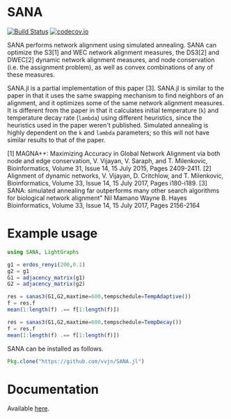 # SANA

[![Build Status](https://travis-ci.org/vvjn/SANA.jl.svg?branch=master)](https://travis-ci.org/vvjn/SANA.jl) [![codecov.io](http://codecov.io/github/vvjn/SANA.jl/coverage.svg?branch=master)](http://codecov.io/github/vvjn/SANA.jl?branch=master) 

SANA performs network alignment using simulated annealing.
SANA can optimize the S3[1] and WEC network alignment measures, the
DS3[2] and DWEC[2] dynamic network alignment measures, and node conservation
(i.e. the assignment problem), as well as convex combinations of any
of these measures.

SANA.jl is a partial implementation of this paper [3]. SANA.jl
is similar to the paper in that it
uses the same swapping mechanism to find neighbors of an alignment,
and it optimizes some of the same network alignment measures. It is
different from the paper in that it calculates initial temperature
(`k`) and temperature decay rate (`lambda`) using different
heuristics, since the heuristics used in the paper weren't published.
Simulated annealing is highly dependent on the `k` and
`lambda` parameters; so this will not have similar results to that of
the paper.

[1] MAGNA++: Maximizing Accuracy in Global Network Alignment via both
node and edge conservation, V. Vijayan, V. Saraph, and T. Milenkovic,
Bioinformatics, Volume 31, Issue 14, 15 July 2015, Pages 2409-2411.
[2] Alignment of dynamic networks, V. Vijayan, D. Critchlow, and
T. Milenkovic, Bioinformatics, Volume 33, Issue 14, 15 July 2017,
Pages i180-i189.
[3] SANA: simulated annealing far outperforms many other search
algorithms for biological network alignment" Nil Mamano Wayne B. Hayes
Bioinformatics, Volume 33, Issue 14, 15 July 2017, Pages 2156-2164

# Example usage

```julia
using SANA, LightGraphs

g1 = erdos_renyi(200,0.1)
g2 = g1
G1 = adjacency_matrix(g1)
G2 = adjacency_matrix(g2)

res = sanas3(G1,G2,maxtime=600,tempschedule=TempAdaptive())
f = res.f
mean(1:length(f) .== f[1:length(f)])

res = sanas3(G1,G2,maxtime=600,tempschedule=TempDecay())
f = res.f
mean(1:length(f) .== f[1:length(f)])
```

SANA can be installed as follows.

```julia
Pkg.clone("https://github.com/vvjn/SANA.jl")
```

# Documentation

Available [here](https://vvjn.github.io/SANA.jl/latest).
